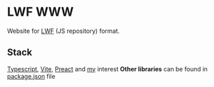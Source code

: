 # LWF WWW
Website for [LWF](https://github.com/EtherCD/lwf) (JS repository) format.

## Stack
[Typescript](https://www.typescriptlang.org/), [Vite](https://vitejs.dev/), [Preact](https://preactjs.com/) and [my](https://github.com/mirdukkkkk) interest
**Other libraries** can be found in [package.json](./package.json) file